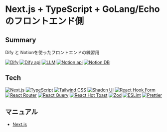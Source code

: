 # Next.js + TypeScript + GoLang/Echoのフロントエンド側

## Summary

Dify と Notionを使ったフロントエンドの練習用

[![Dify](https://img.shields.io/badge/Dify-000000?style=for-the-badge&logo=Dify&logoColor=white)](https://dify.ai/)
[![Dify api](https://img.shields.io/badge/Dify-000000?style=for-the-badge&logo=Dify&logoColor=white)](https://docs.dify.ai/api-reference/introduction)
[![LLM](https://img.shields.io/badge/LLM-000000?style=for-the-badge&logo=LLM&logoColor=white)](https://llm.com/)
[![Notion api](https://img.shields.io/badge/Notion-000000?style=for-the-badge&logo=Notion&logoColor=white)](https://developers.notion.com/)
[![Notion DB](https://img.shields.io/badge/Notion-000000?style=for-the-badge&logo=Notion&logoColor=white)](https://developers.notion.com/)

## Tech

[![Next.js](https://img.shields.io/badge/Next.js-000000?style=for-the-badge&logo=Next.js&logoColor=white)](https://nextjs.org/)
[![TypeScript](https://img.shields.io/badge/TypeScript-000000?style=for-the-badge&logo=TypeScript&logoColor=white)](https://www.typescriptlang.org/)
[![Tailwind CSS](https://img.shields.io/badge/Tailwind_CSS-000000?style=for-the-badge&logo=Tailwind-CSS&logoColor=white)](https://tailwindcss.com/)
[![Shadcn UI](https://img.shields.io/badge/Shadcn_UI-000000?style=for-the-badge&logo=Shadcn-UI&logoColor=white)](https://ui.shadcn.com/)
[![React Hook Form](https://img.shields.io/badge/React_Hook_Form-000000?style=for-the-badge&logo=React-Hook-Form&logoColor=white)](https://react-hook-form.com/)
[![React Router](https://img.shields.io/badge/React_Router-000000?style=for-the-badge&logo=React-Router&logoColor=white)](https://reactrouter.com/)
[![React Query](https://img.shields.io/badge/React_Query-000000?style=for-the-badge&logo=React-Query&logoColor=white)](https://tanstack.com/query)
[![React Hot Toast](https://img.shields.io/badge/React_Hot_Toast-000000?style=for-the-badge&logo=React-Hot-Toast&logoColor=white)](https://react-hot-toast.com/)
[![Zod](https://img.shields.io/badge/Zod-000000?style=for-the-badge&logo=Zod&logoColor=white)](https://zod.dev/)
[![ESLint](https://img.shields.io/badge/ESLint-000000?style=for-the-badge&logo=ESLint&logoColor=white)](https://eslint.org/)
[![Prettier](https://img.shields.io/badge/Prettier-000000?style=for-the-badge&logo=Prettier&logoColor=white)](https://prettier.io/)

## マニュアル

-   [Next.js](manuals/manuals.md)
